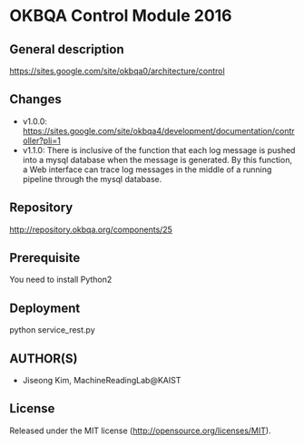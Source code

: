 OKBQA Control Module 2016
=====================================

General description
-----
https://sites.google.com/site/okbqa0/architecture/control

Changes
-----
* v1.0.0: https://sites.google.com/site/okbqa4/development/documentation/controller?pli=1
* v1.1.0: There is inclusive of the function that each log message is pushed into a mysql database when the message is generated. By this function, a Web interface can trace log messages in the middle of a running pipeline through the mysql database.

Repository
-----
http://repository.okbqa.org/components/25

Prerequisite
-----
You need to install Python2

Deployment
-----
python service_rest.py

AUTHOR(S)
---------
* Jiseong Kim, MachineReadingLab@KAIST

License
-------
Released under the MIT license (http://opensource.org/licenses/MIT).